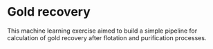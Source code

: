 # Gold recovery

This machine learning exercise aimed to build a simple pipeline for calculation of gold recovery after flotation and purification processes.
